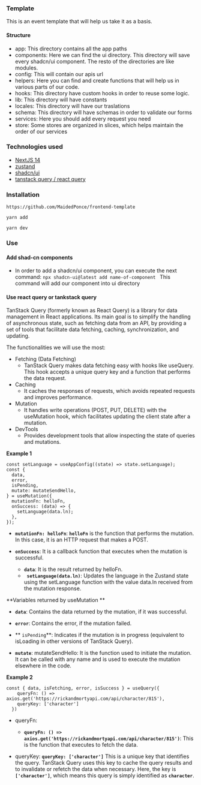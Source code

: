 ### Template

This is an event template that will help us take it as a basis.

#### Structure

- app: This directory contains all the app paths
- components: Here we can find the ui directory. This directory will save every shadcn/ui component. The resto of the directories are like modules.
- config: This will contain our apis url
- helpers: Here you can find and create functions that will help us in various parts of our code.
- hooks: This directory have custom hooks in order to reuse some logic.
- lib: This directory will have constants
- locales: This directory will have our traslations
- schema: This directory will have schemas in order to validate our forms
- services: Here you should add every request you need
- store: Some stores are organized in slices, which helps maintain the order of our services

### Technologies used

- [NextJS 14](https://nextjs.org/ 'NextJS 14')
- [zustand](https://zustand-demo.pmnd.rs/ 'zustand')
- [shadcn/ui](https://ui.shadcn.com/ 'shadcn/ui')
- [tanstack query / react query](https://tanstack.com/ 'tanstak query / react query')

### Installation

`https://github.com/MaidedPonce/frontend-template`

`yarn add
`

`yarn dev`

### Use

#### Add shad-cn components

- In order to add a shadcn/ui component, you can execute the next command:
  `npx shadcn-ui@latest add name-of-component
`
  This command will add our component into ui directory

#### Use react query or tankstack query

TanStack Query (formerly known as React Query) is a library for data management in React applications. Its main goal is to simplify the handling of asynchronous state, such as fetching data from an API, by providing a set of tools that facilitate data fetching, caching, synchronization, and updating.

The functionalities we will use the most:

- Fetching (Data Fetching)
  - TanStack Query makes data fetching easy with hooks like useQuery. This hook accepts a unique query key and a function that performs the data request.
- Caching
  - It caches the responses of requests, which avoids repeated requests and improves performance.
- Mutation
  - It handles write operations (POST, PUT, DELETE) with the useMutation hook, which facilitates updating the client state after a mutation.
- DevTools
  - Provides development tools that allow inspecting the state of queries and mutations.

**Example 1**

```
const setLanguage = useAppConfig((state) => state.setLanguage);
const {
  data,
  error,
  isPending,
  mutate: mutateSendHello,
} = useMutation({
  mutationFn: helloFn,
  onSuccess: (data) => {
    setLanguage(data.ln);
  },
});
```

- **`mutationFn: helloFn`**: **`helloFn`** is the function that performs the mutation. In this case, it is an HTTP request that makes a POST.

- **`onSuccess`**: It is a callback function that executes when the mutation is successful.

  - **`data`**: It is the result returned by helloFn.
  - **` setLanguage(data.ln)`**: Updates the language in the Zustand state using the setLanguage function with the value data.ln received from the mutation response.

**Variables returned by useMutation
**

- **`data`**: Contains the data returned by the mutation, if it was successful.

- **`error`**: Contains the error, if the mutation failed.

- ** `isPending`**: Indicates if the mutation is in progress (equivalent to isLoading in other versions of TanStack Query).

- **`mutate`**: mutateSendHello: It is the function used to initiate the mutation. It can be called with any name and is used to execute the mutation elsewhere in the code.

**Example 2**

```
const { data, isFetching, error, isSuccess } = useQuery({
    queryFn: () => axios.get('https://rickandmortyapi.com/api/character/815'),
    queryKey: ['character']
  })
```

- queryFn:

  - **`queryFn: () => axios.get('https://rickandmortyapi.com/api/character/815')`**: This is the function that executes to fetch the data.

- queryKey: **`queryKey: ['character']`**
  This is a unique key that identifies the query. TanStack Query uses this key to cache the query results and to invalidate or refetch the data when necessary. Here, the key is **`['character']`**, which means this query is simply identified as **`character`**.
